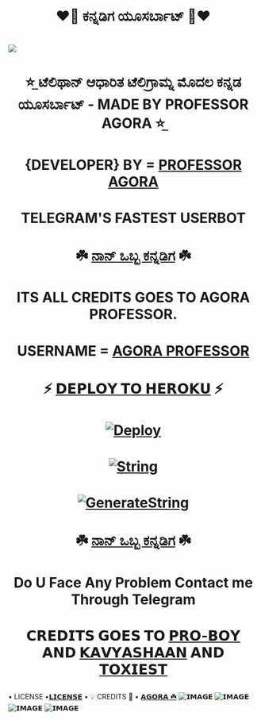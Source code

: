 # <p align="center"> ❤️💛 ಕನ್ನಡಿಗ ಯೂಸರ್ಬಾಟ್ 💛❤️

# <p align="center">
  <img src="https://te.legra.ph/file/599b350b8277f11767201.jpg">
</p>

# <p align="center">  <b>⭐̲ ಟೆಲಿಥಾನ್ ಆಧಾರಿತ ಟೆಲಿಗ್ರಾಮ್ನ ಮೊದಲ ಕನ್ನಡ ಯೂಸರ್ಬಾಟ್ - MADE BY PROFESSOR AGORA ⭐̲</b>

  
# <p align="center"> {DEVELOPER} BY = [PROFESSOR AGORA](http://t.me/MR_PROFESSOR_AGORA)


# <p align="center"> TELEGRAM'S FASTEST USERBOT

# <p align="center"> ☘️ [ನಾನ್ ಒಬ್ಬ ಕನ್ನಡಿಗ](https://github.com/PROFESSOR_AGORA) ☘️

# <p align="center"> ITS ALL CREDITS GOES TO AGORA PROFESSOR. 
# <p align="center"> USERNAME = [AGORA PROFESSOR](https://github.com/AGORASWAMY_PROFESSOR)
# <p align="center"> ⚡ [𝗗𝗘𝗣𝗟𝗢𝗬 𝗧𝗢 𝗛𝗘𝗥𝗢𝗞𝗨](https://github.com/SHANTH-OP/AGORA-USERBOT) ⚡

# <p align="center"> [![Deploy](https://www.herokucdn.com/deploy/button.svg)](https://heroku.com/deploy?template=https://github.com/SHANTH-OP/AGORA-USERBOT)

# <p align="center"> [![String](https://te.legra.ph/file/6d7cd7781450e4468fefb.jpg)](https://replit.com/SHANTH-OP/AGORA-USERBOT#main.py) 
# <p align="center"> [![GenerateString](https://img.shields.io/badge/repl.it-generateString-yellowgreen)](https://replit.com/AGORA-PROFESSOR/AGORA-USERBOT#main.py) 

# <p align="center"> ☘️ [ನಾನ್ ಒಬ್ಬ ಕನ್ನಡಿಗ](https://t.me/NAAN_1_KANNADIGA) ☘️

# <p align="center"> Do U Face Any Problem Contact me Through Telegram

# <p align="center"> 𝗖𝗥𝗘𝗗𝗜𝗧𝗦 𝗚𝗢𝗘𝗦 𝗧𝗢 [𝗣𝗥𝗢-𝗕𝗢𝗬](https://t.me/legendbot_pros) 𝗔𝗡𝗗 [𝗞𝗔𝗩𝗬𝗔𝗦𝗛𝗔𝗔𝗡](t.me/AGORASWAMY_PROFESSOR) 𝗔𝗡𝗗 [𝗧𝗢𝗫𝗜𝗘𝗦𝗧](https://t.me/toxic_than_toxiest)

• LICENSE •[𝗟𝗜𝗖𝗘𝗡𝗦𝗘](https://github.com/AGORA-OP/KANNADIGA/blob/master/LICENSE)
• 💡 CREDITS 💞 •
[𝗔𝗚𝗢𝗥𝗔 ☘️](https://github.com/PROFESSOR-AGORA)
![𝗜𝗠𝗔𝗚𝗘](https://user-images.githubusercontent.com/87700009/133560871-e318f78b-16e7-4fe5-ad57-f1661b99f576.png)
![𝗜𝗠𝗔𝗚𝗘](https://user-images.githubusercontent.com/87700009/133560891-ca9899ed-d95c-4050-b50a-af67790020f5.png)
![𝗜𝗠𝗔𝗚𝗘](https://user-images.githubusercontent.com/87700009/133560924-ac05edc1-43b8-4aa3-ab56-36661d5d5b5d.png)
![𝗜𝗠𝗔𝗚𝗘](https://user-images.githubusercontent.com/87700009/133560910-6117ba9e-9165-4fd1-8fb2-4d1ecca3c20e.png)
